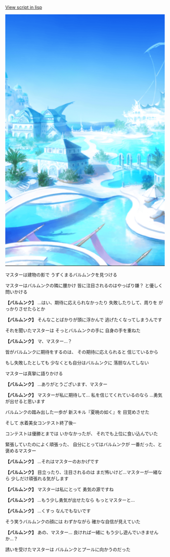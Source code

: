 [View script in lisp](../scripts/210091103.txt)

![sea_resort_day.png](../images/backgrounds/sea_resort_day.png)

マスターは建物の影で
うずくまるバルムンクを見つける

マスターはバルムンクの隣に腰かけ
皆に注目されるのはやっぱり嫌？
と優しく問いかける

**【バルムンク】**
…はい、期待に応えられなかったり
失敗したりして、周りを
がっかりさせたらとか

**【バルムンク】**
そんなことばかりが頭に浮かんで
逃げたくなってしまうんです

それを聞いたマスターは
そっとバルムンクの手に
自身の手を重ねた

**【バルムンク】**
マ、マスター…？

皆がバルムンクに期待をするのは、
その期待に応えられると
信じているから

もし失敗したとしても
少なくとも自分はバルムンクに
落胆なんてしない

マスターは真摯に語りかける

**【バルムンク】**
…ありがとうございます、マスター

**【バルムンク】**
マスターが私に期待して…
私を信じてくれているのなら
…勇気が出せると思います

バルムンクの踏み出した一歩が
新スキル『夏暁の如く』を
目覚めさせた

そして
水着美女コンテスト終了後─

コンテストは優勝とまでは
いかなかったが、
それでも上位に食い込んでいた

緊張していたのによく頑張った、
自分にとってはバルムンクが
一番だった、と褒めるマスター

**【バルムンク】**
…それはマスターのおかげです

**【バルムンク】**
目立ったり、注目されるのは
まだ怖いけど…マスターが一緒なら
少しだけ頑張れる気がします

**【バルムンク】**
マスターは私にとって
勇気の源ですね

**【バルムンク】**
…もう少し勇気が出せたなら
もっとマスターと…

**【バルムンク】**
…くすっ
なんでもないです

そう笑うバルムンクの顔には
わずかながら
確かな自信が見えていた

**【バルムンク】**
あの、マスター…
良ければ一緒に
もう少し遊んでいきませんか…？

誘いを受けたマスターは
バルムンクとプールに向かうのだった
